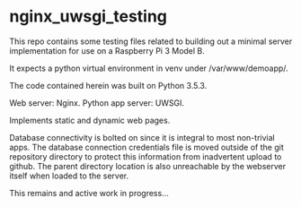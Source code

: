 # nginx_uwsgi_testing

This repo contains some testing files related to building out a 
minimal server implementation for use on a Raspberry Pi 3 Model B.

It expects a python virtual environment in venv under /var/www/demoapp/.

The code contained herein was built on Python 3.5.3.

Web server:  Nginx.
Python app server: UWSGI.

Implements static and dynamic web pages.

Database connectivity is bolted on since it is integral to most 
non-trivial apps. The database connection credentials file is moved 
outside of the git repository directory to protect this information
from inadvertent upload to github. The parent directory location is
also unreachable by the webserver itself when loaded to the server.

This remains and active work in progress...
